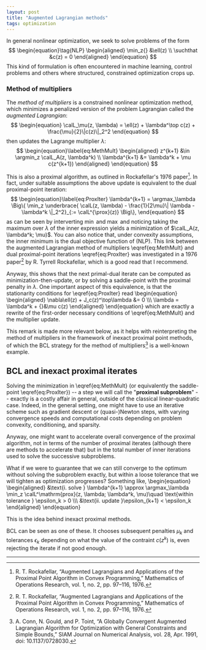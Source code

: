 ```yaml
---
layout: post
title: "Augmented Lagrangian methods"
tags: optimization
---
```



In general nonlinear optimization, we seek to solve problems of the form
$$
\begin{equation}\tag{NLP}
\begin{aligned}
    \min_z{} &\ell(z)  \\
    \suchthat &c(z) = 0
\end{aligned}
\end{equation}
$$
This kind of formulation is often encountered in machine learning, control problems and others where structured, constrained optimization crops up.

<!-- more -->

### Method of multipliers

The _method of multipliers_ is a constrained nonlinear optimization method, which minimizes a penalized version of the problem Lagrangian called the _augmented Lagrangian_:
$$
\begin{equation}
    \calL_\mu(z, \lambda) = \ell(z) + \lambda^\top c(z) + \frac{\mu}{2}\|c(z)\|_2^2
\end{equation}
$$
then updates the Lagrange multiplier $\lambda$:
$$
\begin{equation}\label{eq:MethMult}
\begin{aligned}
    z^{k+1} &\in \argmin_z \calL_A(z, \lambda^k)  \\
    \lambda^{k+1} &= \lambda^k + \mu c(z^{k+1})
\end{aligned}
\end{equation}
$$

This is also a proximal algorithm, as outlined in Rockafellar's 1976 paper[^Rock76]. In fact, under suitable assumptions the above update is equivalent to the dual proximal-point iteration:
$$
\begin{equation}\label{eq:ProxIter}
    \lambda^{k+1} = \argmax_\lambda \Big\{ \min_z
        \underbrace{
        \calL(z, \lambda) - \frac{1}{2\mu}\| \lambda - \lambda^k \|_2^2}_{:= \calL^{\prox}(z)}
    \Big\},
\end{equation}
$$
as can be seen by interverting $\min$ and $\max$ and noticing taking the maximum over $\lambda$ of the inner expression yields a minimization of $\calL_A(z, \lambda^k; \mu)$. You can also notice that, under convexity assumptions, the inner minimum is the dual objective function of (NLP). This link between the augmented Lagrangian method of multipliers \eqref{eq:MethMult} and dual proximal-point iterations \eqref{eq:ProxIter} was investigated in a 1976 paper[^Rock76] by R. Tyrrell Rockafellar, which is a good read that I recommend.

Anyway, this shows that the next primal-dual iterate can be computed as minimization-then-update, or by solving a saddle-point with the proximal penalty in $\lambda$.
One important aspect of this equivalence, is that the stationarity conditions for \eqref{eq:ProxIter} read
\\begin{equation}
\begin{aligned}
    \nabla\ell(z) + J_c(z)^\top\lambda &= 0  \\\\\\
    \lambda = \lambda^k + {}&\mu c(z)
\end{aligned}
\\end{equation}
which are exactly a rewrite of the first-order necessary conditions of \eqref{eq:MethMult} and the multiplier update.

This remark is made more relevant below, as it helps with reinterpreting the method of multipliers in the framework of inexact proximal point methods, of which the BCL strategy for the method of multipliers[^Conn91] is a well-known example.

## BCL and inexact proximal iterates

Solving the minimization in \eqref{eq:MethMult} (or equivalently the saddle-point \eqref{eq:ProxIter}) -- a step we will call the "**proximal subproblem**" -- exactly is a costly affair in general, outside of the classical linear-quadratic case. Indeed, in the general setting, one might have to use an iterative scheme such as gradient descent or (quasi-)Newton steps, with varying convergence speeds and computational costs depending on problem convexity, conditioning, and sparsity.

Anyway, one might want to accelerate overall convergence of the proximal algorithm, not in terms of the number of proximal iterates (although there are methods to accelerate that) but in the total number of inner iterations used to solve the successive subproblems.

What if we were to guarantee that we can still converge to the optimum without solving the subproblem exactly, but within a loose tolerance that we will tighten as optimization progresses? Something like,
\\begin{equation}
\begin{aligned}
    &\text{i.  solve } \lambda^{k+1} \approx \argmax_\lambda \min_z \calL^\mathrm{prox}(z, \lambda; \lambda^k, \mu)\quad \text{within tolerance } \epsilon_k > 0  \\\\\\
    &\text{ii. update }\epsilon_{k+1} < \epsilon_k
\end{aligned}
\\end{equation}

This is the idea behind inexact proximal methods.

BCL can be seen as one of these. It chooses subsequent penalties $\mu_k$ and tolerances $\epsilon_k$ depending on what the value of the contraint $c(z^k)$ is, even rejecting the iterate if not good enough.

--------

[^Rock76]: R. T. Rockafellar, “Augmented Lagrangians and Applications of the Proximal Point Algorithm in Convex Programming,” Mathematics of Operations Research, vol. 1, no. 2, pp. 97–116, 1976.

[^Conn91]: A. Conn, N. Gould, and P. Toint, “A Globally Convergent Augmented Lagrangian Algorithm for Optimization with General Constraints and Simple Bounds,” SIAM Journal on Numerical Analysis, vol. 28, Apr. 1991, doi: 10.1137/0728030.

[^Carp21]: J. Carpentier, R. Budhiraja, and N. Mansard, “Proximal and Sparse Resolution of Constrained Dynamic Equations,” Austin / Virtual, United States, Jul. 2021. Accessed: Sep. 17, 2021. [Online]. Available: <https://hal.inria.fr/hal-03271811>
